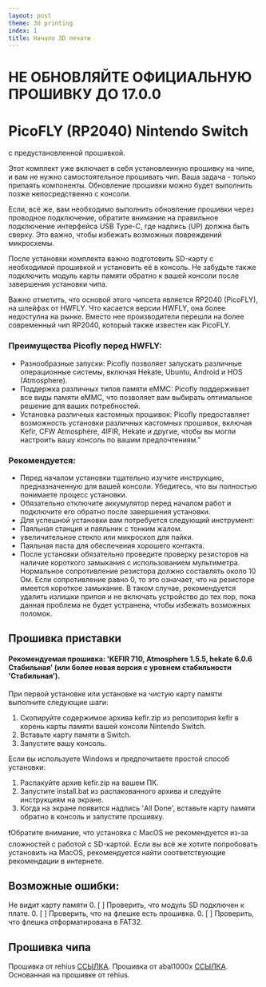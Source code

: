 ```yaml
---
layout: post
theme: 3d printing
index: 1
title: Начало 3D печати
---
```


# НЕ ОБНОВЛЯЙТЕ ОФИЦИАЛЬНУЮ ПРОШИВКУ ДО 17.0.0

# PicoFLY (RP2040) Nintendo Switch 

с предустановленной прошивкой.

Этот комплект уже включает в себя установленную прошивку на чипе, и вам не нужно самостоятельное прошивать чип. Ваша задача - только припаять компоненты. Обновление прошивки можно будет выполнить позже непосредственно с консоли.

Если, всё же, вам необходимо выполнить обновление прошивки через проводное подключение, обратите внимание на правильное подключение интерфейса USB Type-C, где надпись (UP) должна быть сверху. Это важно, чтобы избежать возможных повреждений микросхемы.

После установки комплекта важно подготовить SD-карту с необходимой прошивкой и установить её в консоль. Не забудьте также подключить модуль карты памяти обратно к вашей консоли после завершения установки чипа.

Важно отметить, что основой этого чипсета является RP2040 (PicoFLY), на шлейфах от HWFLY. Что касается версии HWFLY, она более недоступна на рынке. Вместо нее производители перешли на более современный чип RP2040, который также известен как PicoFLY.

### Преимущества Picofly перед HWFLY:
* Разнообразные запуски: Picofly позволяет запускать различные операционные системы, включая Hekate, Ubuntu, Android и HOS (Atmosphere).
* Поддержка различных типов памяти eMMC: Picofly поддерживает все виды памяти eMMC, что позволяет вам выбирать оптимальное решение для ваших потребностей.
* Установка различных кастомных прошивок: Picofly предоставляет возможность установки различных кастомных прошивок, включая Kefir, CFW Atmosphére, 4IFIR, Hekate и другие, чтобы вы могли настроить вашу консоль по вашим предпочтениям."

### Рекомендуется:
* Перед началом установки тщательно изучите инструкцию, предназначенную для вашей консоли. Убедитесь, что вы полностью понимаете процесс установки.
* Обязательно отключите аккумулятор перед началом работ и подключите его обратно после завершения установки.
* Для успешной установки вам потребуется следующий инструмент:
* Паяльная станция и паяльник с тонким жалом.
* увеличительное стекло или микроскоп для пайки.
* Паяльная паста для обеспечения хорошего контакта.
* После установки обязательно проведите проверку резисторов на наличие короткого замыкания с использованием мультиметра. Нормальное сопротивление резистора должно составлять около 10 Ом. Если сопротивление равно 0, то это означает, что на резисторе имеется короткое замыкание. В таком случае, рекомендуется удалить излишки припоя и не включать устройство до тех пор, пока данная проблема не будет устранена, чтобы избежать возможных поломок.

## Прошивка приставки

#### Рекомендуемая прошивка: 'KEFIR 710, Atmosphere 1.5.5, hekate 6.0.6 Стабильная' (или более новая версия с уровнем стабильности 'Стабильная').

При первой установке или установке на чистую карту памяти выполните следующие шаги:
1. Скопируйте содержимое архива kefir.zip из репозитория kefir в корень карты памяти вашей консоли Nintendo Switch.
2. Вставьте карту памяти в Switch.
3. Запустите вашу консоль.

Если вы используете Windows и предпочитаете простой способ установки:

1. Распакуйте архив kefir.zip на вашем ПК.
2. Запустите install.bat из распакованного архива и следуйте инструкциям на экране.
3. Когда на экране появится надпись 'All Done', вставьте карту памяти обратно в консоль и запустите прошивку.

    
❗️Обратите внимание, что установка с MacOS не рекомендуется из-за сложностей с работой с SD-картой. Если вы всё же хотите попробовать установить на MacOS, рекомендуется найти соответствующие рекомендации в интернете.

## Возможные ошибки:
Не видит карту памяти
0. [ ] Проверить, что модуль SD подключен к плате.
0. [ ] Проверить, что на флешке есть прошивка.
0. [ ] Проверить, что флешка отформатирована в FAT32.


## Прошивка чипа 

Прошивка от rehius [ССЫЛКА](https://github.com/rehius/usk/releases).
Прошивка от abal1000x [ССЫЛКА](https://github.com/abal1000x/usk/tree/abal_version). Основанная на прошивке от rehius.



